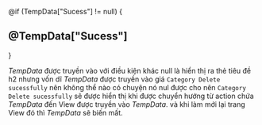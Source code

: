 @if (TempData["Sucess"] != null)
{
    <h2>@TempData["Sucess"]</h2>
}

_TempData_ được truyền vào với điều kiện khác null là hiển thị ra thẻ tiêu đề h2 nhưng vốn dĩ _TempData_ được truyền vào giá `Category Delete sucessfully` nên không thể nào có chuyện nó nul được
cho nên `Category Delete sucessfully` sẽ được hiển thị khi được chuyển hướng từ action chứa _TempData_ đến View được truyền vào _TempData_.
và khi làm mới lại trang View đó thì _TempData_ sẽ biến mất.